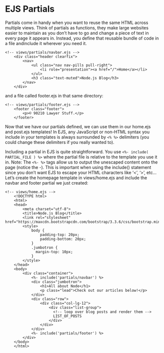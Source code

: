# EJS Partials
Partials come in handy when you want to reuse the same HTML across multiple views. Think of partials as functions, they make large websites easier to maintain as you don’t have to go and change a piece of text in every page it appears in. Instead, you define that reusable bundle of code in a file andinclude it wherever you need it.

```
<!-- views/partials/navbar.ejs -->
    <div class="header clearfix">
        <nav>
            <ul class="nav nav-pills pull-right">
                <li role="presentation"><a href="/">Home</a></li>
            </ul>
            <h3 class="text-muted">Node.js Blog</h3>
        </nav>
    </div>
```
and a file called footer.ejs in that same directory:

```
<!-- views/partials/footer.ejs -->
    <footer class="footer">
        <p>© 90210 Lawyer Stuff.</p>
    </footer>
```
Now that we have our partials defined, we can use them in our home.ejs and post.ejs templates! In EJS, any JavaScript or non-HTML syntax you include in your templates is always surrounded by `<% %>` delimiters (you could change these delimiters if you really wanted to).

Including a partial in EJS is quite straightforward. You use `<%- include( PARTIAL_FILE ) %>` where the partial file is relative to the template you use it in.
Note: The `<%- %>` tags allow us to output the unescaped content onto the page (notice the -). This is important when using the include() statement since you don’t want EJS to escape your HTML characters like ‘<’, ‘>’, etc…
Let’s create the homepage template in views/home.ejs and include the navbar and footer partial we just created:

```
<!-- views/home.ejs -->
    <!DOCTYPE html>
    <html>
    <head>
        <meta charset="utf-8">
        <title>Node.js Blog</title>
        <link rel="stylesheet" href="https://maxcdn.bootstrapcdn.com/bootstrap/3.3.6/css/bootstrap.min.css">
        <style>
            body {
                padding-top: 20px;
                padding-bottom: 20px;
            }
            .jumbotron {
              margin-top: 10px;
            }
        </style>
    </head>
    <body>
        <div class="container">
            <%- include('partials/navbar') %>
            <div class="jumbotron">
                <h1>All about Node</h1>
                <p class="lead">Check out our articles below!</p>
            </div>
            <div class="row">
                <div class="col-lg-12">
                    <div class="list-group">
                      <!-- loop over blog posts and render them -->
                      LIST_OF_POSTS
                    </div>
                </div>
            </div>
            <%- include('partials/footer') %>
        </div>
    </body>
    </html>

```    